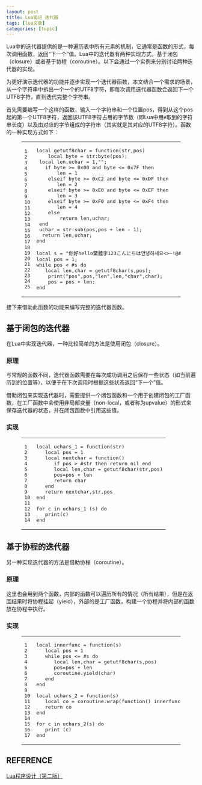 ```yaml
---
layout: post
title: Lua笔记 迭代器 
tags: [lua文章]
categories: [topic]
---
```

<p>Lua中的迭代器提供的是一种遍历表中所有元素的机制，它通常是函数的形式，每次调用函数，返回“下一个”值。Lua中的迭代器有两种实现方式，基于闭包（closure）或者基于协程（coroutine）。以下会通过一个实例来分别讨论两种迭代器的实现。</p>

<p>为更好演示迭代器的功能并逐步实现一个迭代器函数，本文结合一个需求的场景，从一个字符串中拆出一个一个的UTF8字符，即每次调用迭代器函数会返回下一个UTF8字符，直到迭代完整个字符串。</p>
<p>首先需要编写一个这样的函数，输入一个字符串和一个位置pos，得到从这个pos起的第一个UTF8字符，返回该UTF8字符占用的字节数（即Lua中用<code>#</code>取到的字符串长度）以及由对应的字节组成的字符串（其实就是其对应的UTF8字符）。函数的一种实现方式如下：</p>
<figure class="highlight lua"><table><tbody><tr><td class="gutter"><pre><span class="line">1</span><br/><span class="line">2</span><br/><span class="line">3</span><br/><span class="line">4</span><br/><span class="line">5</span><br/><span class="line">6</span><br/><span class="line">7</span><br/><span class="line">8</span><br/><span class="line">9</span><br/><span class="line">10</span><br/><span class="line">11</span><br/><span class="line">12</span><br/><span class="line">13</span><br/><span class="line">14</span><br/><span class="line">15</span><br/><span class="line">16</span><br/><span class="line">17</span><br/><span class="line">18</span><br/><span class="line">19</span><br/><span class="line">20</span><br/><span class="line">21</span><br/><span class="line">22</span><br/><span class="line">23</span><br/><span class="line">24</span><br/><span class="line">25</span><br/></pre></td><td class="code"><pre><span class="line"><span class="keyword">local</span> getutf8char = <span class="function"><span class="keyword">function</span><span class="params">(str,pos)</span></span></span><br/><span class="line">	<span class="keyword">local</span> <span class="built_in">byte</span> = str:<span class="built_in">byte</span>(pos);</span><br/><span class="line">	<span class="keyword">local</span> <span class="built_in">len</span>,uchar = <span class="number">1</span>,<span class="string">&#34;&#34;</span>;</span><br/><span class="line">	<span class="keyword">if</span> <span class="built_in">byte</span> &gt;= <span class="number">0x00</span> <span class="keyword">and</span> <span class="built_in">byte</span> &lt;= <span class="number">0x7F</span> <span class="keyword">then</span></span><br/><span class="line">		<span class="built_in">len</span> = <span class="number">1</span></span><br/><span class="line">	<span class="keyword">elseif</span> <span class="built_in">byte</span> &gt;= <span class="number">0xC2</span> <span class="keyword">and</span> <span class="built_in">byte</span> &lt;= <span class="number">0xDF</span> <span class="keyword">then</span></span><br/><span class="line">		<span class="built_in">len</span> = <span class="number">2</span></span><br/><span class="line">	<span class="keyword">elseif</span> <span class="built_in">byte</span> &gt;= <span class="number">0xE0</span> <span class="keyword">and</span> <span class="built_in">byte</span> &lt;= <span class="number">0xEF</span> <span class="keyword">then</span></span><br/><span class="line">		<span class="built_in">len</span> = <span class="number">3</span></span><br/><span class="line">	<span class="keyword">elseif</span> <span class="built_in">byte</span> &gt;= <span class="number">0xF0</span> <span class="keyword">and</span> <span class="built_in">byte</span> &lt;= <span class="number">0xF4</span> <span class="keyword">then</span></span><br/><span class="line">		<span class="built_in">len</span> = <span class="number">4</span></span><br/><span class="line">	<span class="keyword">else</span></span><br/><span class="line">		<span class="keyword">return</span> <span class="built_in">len</span>,uchar;</span><br/><span class="line">	<span class="keyword">end</span></span><br/><span class="line">	uchar = str:<span class="built_in">sub</span>(pos,pos + <span class="built_in">len</span> - <span class="number">1</span>);</span><br/><span class="line">	<span class="keyword">return</span> <span class="built_in">len</span>,uchar;</span><br/><span class="line"><span class="keyword">end</span></span><br/><span class="line"></span><br/><span class="line"><span class="keyword">local</span> s = <span class="string">&#34;你好hello繁體字123こんにちは안녕하세요&lt;&gt;~!@#《》&#34;</span></span><br/><span class="line"><span class="keyword">local</span> pos = <span class="number">1</span>;</span><br/><span class="line"><span class="keyword">while</span> pos &lt; #s <span class="keyword">do</span></span><br/><span class="line">	<span class="keyword">local</span> <span class="built_in">len</span>,<span class="built_in">char</span> = getutf8char(s,pos);</span><br/><span class="line">	<span class="built_in">print</span>(<span class="string">&#34;pos&#34;</span>,pos,<span class="string">&#34;len&#34;</span>,<span class="built_in">len</span>,<span class="string">&#34;char&#34;</span>,<span class="built_in">char</span>);</span><br/><span class="line">	pos = pos + <span class="built_in">len</span>;</span><br/><span class="line"><span class="keyword">end</span></span><br/></pre></td></tr></tbody></table></figure>
<p>接下来借助此函数的功能来编写完整的迭代器函数。</p>
<h2 id="基于闭包的迭代器"><a href="#基于闭包的迭代器" class="headerlink" title="基于闭包的迭代器"></a>基于闭包的迭代器</h2><p>在Lua中实现迭代器，一种比较简单的方法是使用闭包（closure）。</p>
<h3 id="原理"><a href="#原理" class="headerlink" title="原理"></a>原理</h3><p>与常规的函数不同，迭代器函数需要在每次成功调用之后保存一些状态（如当前遍历到的位置等），以便于在下次调用时根据这些状态返回“下一个”值。</p>
<p>借助闭包来实现迭代器时，需要提供一个闭包函数和一个用于创建闭包的工厂函数，在工厂函数中会使用非局部变量（non-local，或者称为upvalue）的形式来保存迭代器的状态，并在闭包函数中引用这些值。</p>
<h3 id="实现"><a href="#实现" class="headerlink" title="实现"></a>实现</h3><figure class="highlight lua"><table><tbody><tr><td class="gutter"><pre><span class="line">1</span><br/><span class="line">2</span><br/><span class="line">3</span><br/><span class="line">4</span><br/><span class="line">5</span><br/><span class="line">6</span><br/><span class="line">7</span><br/><span class="line">8</span><br/><span class="line">9</span><br/><span class="line">10</span><br/><span class="line">11</span><br/><span class="line">12</span><br/><span class="line">13</span><br/><span class="line">14</span><br/></pre></td><td class="code"><pre><span class="line"><span class="keyword">local</span> uchars_1 = <span class="function"><span class="keyword">function</span><span class="params">(str)</span></span></span><br/><span class="line">   <span class="keyword">local</span> pos = <span class="number">1</span></span><br/><span class="line">   <span class="keyword">local</span> nextchar = <span class="function"><span class="keyword">function</span><span class="params">()</span></span></span><br/><span class="line">      <span class="keyword">if</span> pos &gt; #str <span class="keyword">then</span> <span class="keyword">return</span> <span class="literal">nil</span> <span class="keyword">end</span></span><br/><span class="line">      <span class="keyword">local</span> <span class="built_in">len</span>,<span class="built_in">char</span> = getutf8char(str,pos)</span><br/><span class="line">      pos=pos + <span class="built_in">len</span></span><br/><span class="line">      <span class="keyword">return</span> <span class="built_in">char</span></span><br/><span class="line">   <span class="keyword">end</span></span><br/><span class="line">   <span class="keyword">return</span> nextchar,str,pos</span><br/><span class="line"><span class="keyword">end</span></span><br/><span class="line"></span><br/><span class="line"><span class="keyword">for</span> c <span class="keyword">in</span> uchars_1 (s) <span class="keyword">do</span></span><br/><span class="line">   <span class="built_in">print</span>(c)</span><br/><span class="line"><span class="keyword">end</span></span><br/></pre></td></tr></tbody></table></figure>
<h2 id="基于协程的迭代器"><a href="#基于协程的迭代器" class="headerlink" title="基于协程的迭代器"></a>基于协程的迭代器</h2><p>另一种实现迭代器的方法是借助协程（coroutine）。</p>
<h3 id="原理-1"><a href="#原理-1" class="headerlink" title="原理"></a>原理</h3><p>这里也会用到两个函数，内部的函数可以遍历所有的情况（所有结果），但是在返回结果时将协程挂起（yield），外部的是工厂函数，构建一个协程并将内部的函数放在协程中执行。</p>
<h3 id="实现-1"><a href="#实现-1" class="headerlink" title="实现"></a>实现</h3><figure class="highlight lua"><table><tbody><tr><td class="gutter"><pre><span class="line">1</span><br/><span class="line">2</span><br/><span class="line">3</span><br/><span class="line">4</span><br/><span class="line">5</span><br/><span class="line">6</span><br/><span class="line">7</span><br/><span class="line">8</span><br/><span class="line">9</span><br/><span class="line">10</span><br/><span class="line">11</span><br/><span class="line">12</span><br/><span class="line">13</span><br/><span class="line">14</span><br/><span class="line">15</span><br/><span class="line">16</span><br/><span class="line">17</span><br/></pre></td><td class="code"><pre><span class="line"><span class="keyword">local</span> innerfunc = <span class="function"><span class="keyword">function</span><span class="params">(s)</span></span></span><br/><span class="line">   <span class="keyword">local</span> pos = <span class="number">1</span></span><br/><span class="line">   <span class="keyword">while</span> pos &lt;= #s <span class="keyword">do</span></span><br/><span class="line">      <span class="keyword">local</span> <span class="built_in">len</span>,<span class="built_in">char</span> = getutf8char(s,pos)</span><br/><span class="line">      pos=pos + <span class="built_in">len</span></span><br/><span class="line">      coroutine.<span class="built_in">yield</span>(<span class="built_in">char</span>)</span><br/><span class="line">   <span class="keyword">end</span></span><br/><span class="line"><span class="keyword">end</span></span><br/><span class="line"></span><br/><span class="line"><span class="keyword">local</span> uchars_2 = <span class="function"><span class="keyword">function</span><span class="params">(s)</span></span></span><br/><span class="line">   <span class="keyword">local</span> co = coroutine.<span class="built_in">wrap</span>(<span class="function"><span class="keyword">function</span><span class="params">()</span></span> innerfunc(s) <span class="keyword">end</span>)</span><br/><span class="line">   <span class="keyword">return</span> co</span><br/><span class="line"><span class="keyword">end</span></span><br/><span class="line"></span><br/><span class="line"><span class="keyword">for</span> c <span class="keyword">in</span> uchars_2(s) <span class="keyword">do</span></span><br/><span class="line">   <span class="built_in">print</span> (c)</span><br/><span class="line"><span class="keyword">end</span></span><br/></pre></td></tr></tbody></table></figure>
<h2 id="REFERENCE"><a href="#REFERENCE" class="headerlink" title="REFERENCE"></a>REFERENCE</h2><p><a href="https://book.douban.com/subject/3076942/" target="_blank" rel="noopener noreferrer">Lua程序设计（第二版）</a></p>
